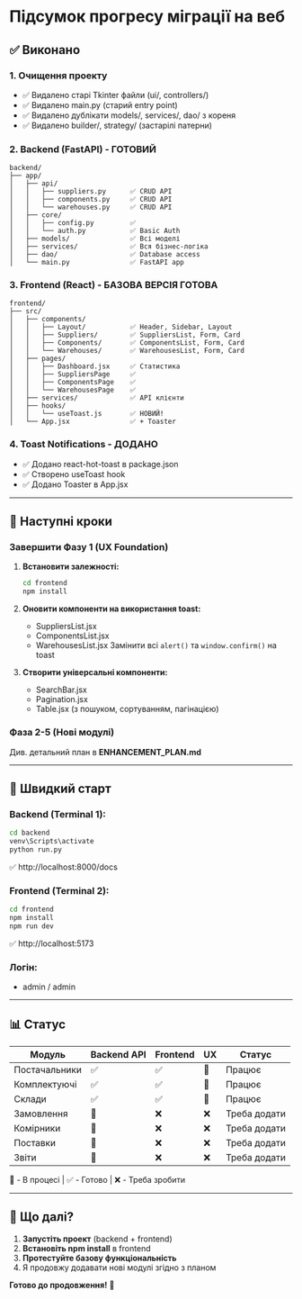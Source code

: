 # Підсумок прогресу міграції на веб

## ✅ Виконано

### 1. Очищення проекту
- ✅ Видалено старі Tkinter файли (ui/, controllers/)
- ✅ Видалено main.py (старий entry point)
- ✅ Видалено дублікати models/, services/, dao/ з кореня
- ✅ Видалено builder/, strategy/ (застарілі патерни)

### 2. Backend (FastAPI) - ГОТОВИЙ
```
backend/
├── app/
│   ├── api/
│   │   ├── suppliers.py      ✅ CRUD API
│   │   ├── components.py     ✅ CRUD API
│   │   └── warehouses.py     ✅ CRUD API
│   ├── core/
│   │   ├── config.py         ✅
│   │   └── auth.py           ✅ Basic Auth
│   ├── models/               ✅ Всі моделі
│   ├── services/             ✅ Вся бізнес-логіка
│   ├── dao/                  ✅ Database access
│   └── main.py               ✅ FastAPI app
```

### 3. Frontend (React) - БАЗОВА ВЕРСІЯ ГОТОВА
```
frontend/
├── src/
│   ├── components/
│   │   ├── Layout/           ✅ Header, Sidebar, Layout
│   │   ├── Suppliers/        ✅ SuppliersList, Form, Card
│   │   ├── Components/       ✅ ComponentsList, Form, Card
│   │   └── Warehouses/       ✅ WarehousesList, Form, Card
│   ├── pages/
│   │   ├── Dashboard.jsx     ✅ Статистика
│   │   ├── SuppliersPage     ✅
│   │   ├── ComponentsPage    ✅
│   │   └── WarehousesPage    ✅
│   ├── services/             ✅ API клієнти
│   ├── hooks/
│   │   └── useToast.js       ✅ НОВИЙ!
│   └── App.jsx               ✅ + Toaster
```

### 4. Toast Notifications - ДОДАНО
- ✅ Додано react-hot-toast в package.json
- ✅ Створено useToast hook
- ✅ Додано Toaster в App.jsx

---

## 🚀 Наступні кроки

### Завершити Фазу 1 (UX Foundation)
1. **Встановити залежності:**
   ```bash
   cd frontend
   npm install
   ```

2. **Оновити компоненти на використання toast:**
   - SuppliersList.jsx
   - ComponentsList.jsx
   - WarehousesList.jsx
   Замінити всі `alert()` та `window.confirm()` на toast

3. **Створити універсальні компоненти:**
   - SearchBar.jsx
   - Pagination.jsx
   - Table.jsx (з пошуком, сортуванням, пагінацією)

### Фаза 2-5 (Нові модулі)
Див. детальний план в **ENHANCEMENT_PLAN.md**

---

## 📝 Швидкий старт

### Backend (Terminal 1):
```bash
cd backend
venv\Scripts\activate
python run.py
```
✅ http://localhost:8000/docs

### Frontend (Terminal 2):
```bash
cd frontend
npm install
npm run dev
```
✅ http://localhost:5173

### Логін:
- admin / admin

---

## 📊 Статус

| Модуль | Backend API | Frontend | UX | Статус |
|--------|------------|----------|-----|---------|
| Постачальники | ✅ | ✅ | 🔄 | Працює |
| Комплектуючі | ✅ | ✅ | 🔄 | Працює |
| Склади | ✅ | ✅ | 🔄 | Працює |
| Замовлення | 🔄 | ❌ | ❌ | Треба додати |
| Комірники | 🔄 | ❌ | ❌ | Треба додати |
| Поставки | 🔄 | ❌ | ❌ | Треба додати |
| Звіти | 🔄 | ❌ | ❌ | Треба додати |

🔄 - В процесі | ✅ - Готово | ❌ - Треба зробити

---

## 🎯 Що далі?

1. **Запустіть проект** (backend + frontend)
2. **Встановіть npm install** в frontend
3. **Протестуйте базову функціональність**
4. Я продовжу додавати нові модулі згідно з планом

**Готово до продовження!** 🚀
